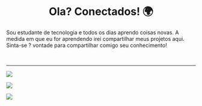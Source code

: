 <h1 align="center"> Ola? Conectados! 🌍</h1> 

Sou estudante de tecnologia e todos os dias aprendo coisas novas.
A medida em que eu for aprendendo irei compartilhar meus projetos aqui.
Sinta-se ? vontade para compartilhar comigo seu conhecimento!



<div style="display: inline_block"><br>

 

 

 

</div>

 __________________________________________________________________

  <div> 

 

  <a href="https://instagram.com/valmoreana" target="_blank"><img src="https://img.shields.io/badge/-Instagram-%23E4405F?style=for-the-badge&logo=instagram&logoColor=white" target="_blank"></a>

<a href = "mailto:valmoreana.caputo@gmail.com"><img src="https://img.shields.io/badge/-Gmail-%23333?style=for-the-badge&logo=gmail&logoColor=white" target="_blank"></a>

  <a href="https://www.linkedin.com/in/valmoreana-guedes-caputo-7012238b/" target="_blank"><img src="https://img.shields.io/badge/-LinkedIn-%230077B5?style=for-the-badge&logo=linkedin&logoColor=white" target="_blank"></a> 

</div>

